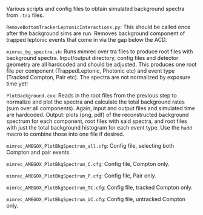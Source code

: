 Various scripts and config files to obtain simulated background spectra from `.tra` files.

`RemoveBottomTrackerLeptonicInteractions.py`: This should be called once after the background sims are run. Removes background component of trapped leptonic events that come in via the gap below the ACD.

`mimrec_bg_spectra.sh`: Runs mimrec over tra files to produce root files with background spectra. Input/output directory, config files and detector geometry are all hardcoded and should be adjusted. This produces one root file per component (TrappedLeptonic, Photonic etc) and event type (Tracked Compton, Pair etc). The spectra are not normalized by exposure time yet!

`PlotBackground.cxx`: Reads in the root files from the previous step to normalize and plot the spectra and calculate the total background rates (sum over all components). Again, input and output files and simulated time are hardcoded. Output: plots (png, pdf) of the reconstructed background spectrum for each component, root files with said spectra, and root files with just the total background histogram for each event type. Use the `hadd` macro to combine those into one file if desired. 

`mimrec_AMEGOX_PlotBkgSpectrum_all.cfg`: Config file, selecting both Compton and pair events.

`mimrec_AMEGOX_PlotBkgSpectrum_C.cfg`: Config file, Compton only.

`mimrec_AMEGOX_PlotBkgSpectrum_P.cfg`: Config file, Pair only.

`mimrec_AMEGOX_PlotBkgSpectrum_TC.cfg`: Config file, tracked Compton only.

`mimrec_AMEGOX_PlotBkgSpectrum_UC.cfg`: Config file, untracked Compton only.


